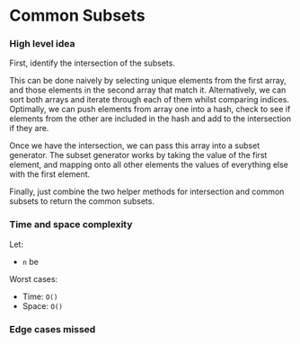 # Common Subsets

### High level idea

First, identify the intersection of the subsets.  

This can be done naively by selecting unique elements from the first array, and those elements in the second array that match it.  Alternatively, we can sort both arrays and iterate through each of them whilst comparing indices.  Optimally, we can push elements from array one into a hash, check to see if elements from the other are included in the hash and add to the intersection if they are.  

Once we have the intersection, we can pass this array into a subset generator.  The subset generator works by taking the value of the first element, and mapping onto all other elements the values of everything else with the first element.  

Finally, just combine the two helper methods for intersection and common subsets to return the common subsets.  

### Time and space complexity

Let: <br>

- `n` be <br>

Worst cases: <br>

- Time: `O()` <br>
- Space: `O()`

### Edge cases missed

